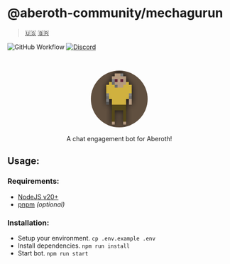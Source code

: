 # @aberoth-community/mechagurun

> [🇺🇸](#aberoth-communitymechagurun) [🇧🇷](.github/README/pt-BR.md)

![GitHub Workflow](https://img.shields.io/github/actions/workflow/status/aberoth-community/mechagurun/main.yml?label=tests)
[![Discord](https://img.shields.io/discord/370780258141601792)](https://discord.gg/UtQ85R54R4)

<br />
<p align="center">
  <img style="border-radius: 999px;" src="src/assets/logo/x128.png" />
</p>

<p align="center">
  A chat engagement bot for Aberoth!
</p>

## Usage:

### Requirements:

- [NodeJS v20+](https://nodejs.org/en)
- [pnpm](https://pnpm.io/installation#using-corepack) _(optional)_

### Installation:

- Setup your environment. `cp .env.example .env`
- Install dependencies. `npm run install`
- Start bot. `npm run start`
